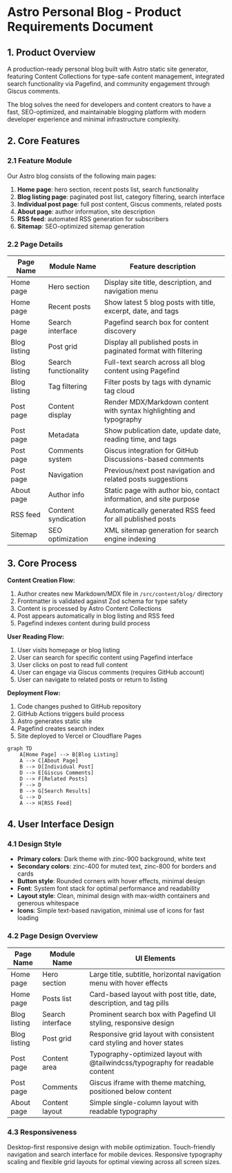 # Astro Personal Blog - Product Requirements Document

## 1. Product Overview

A production-ready personal blog built with Astro static site generator, featuring Content Collections for type-safe content management, integrated search functionality via Pagefind, and community engagement through Giscus comments.

The blog solves the need for developers and content creators to have a fast, SEO-optimized, and maintainable blogging platform with modern developer experience and minimal infrastructure complexity.

## 2. Core Features

### 2.1 Feature Module

Our Astro blog consists of the following main pages:

1. **Home page**: hero section, recent posts list, search functionality
2. **Blog listing page**: paginated post list, category filtering, search interface
3. **Individual post page**: full post content, Giscus comments, related posts
4. **About page**: author information, site description
5. **RSS feed**: automated RSS generation for subscribers
6. **Sitemap**: SEO-optimized sitemap generation

### 2.2 Page Details

| Page Name | Module Name | Feature description |
|-----------|-------------|---------------------|
| Home page | Hero section | Display site title, description, and navigation menu |
| Home page | Recent posts | Show latest 5 blog posts with title, excerpt, date, and tags |
| Home page | Search interface | Pagefind search box for content discovery |
| Blog listing | Post grid | Display all published posts in paginated format with filtering |
| Blog listing | Search functionality | Full-text search across all blog content using Pagefind |
| Blog listing | Tag filtering | Filter posts by tags with dynamic tag cloud |
| Post page | Content display | Render MDX/Markdown content with syntax highlighting and typography |
| Post page | Metadata | Show publication date, update date, reading time, and tags |
| Post page | Comments system | Giscus integration for GitHub Discussions-based comments |
| Post page | Navigation | Previous/next post navigation and related posts suggestions |
| About page | Author info | Static page with author bio, contact information, and site purpose |
| RSS feed | Content syndication | Automatically generated RSS feed for all published posts |
| Sitemap | SEO optimization | XML sitemap generation for search engine indexing |

## 3. Core Process

**Content Creation Flow:**
1. Author creates new Markdown/MDX file in `/src/content/blog/` directory
2. Frontmatter is validated against Zod schema for type safety
3. Content is processed by Astro Content Collections
4. Post appears automatically in blog listing and RSS feed
5. Pagefind indexes content during build process

**User Reading Flow:**
1. User visits homepage or blog listing
2. User can search for specific content using Pagefind interface
3. User clicks on post to read full content
4. User can engage via Giscus comments (requires GitHub account)
5. User can navigate to related posts or return to listing

**Deployment Flow:**
1. Code changes pushed to GitHub repository
2. GitHub Actions triggers build process
3. Astro generates static site
4. Pagefind creates search index
5. Site deployed to Vercel or Cloudflare Pages

```mermaid
graph TD
    A[Home Page] --> B[Blog Listing]
    A --> C[About Page]
    B --> D[Individual Post]
    D --> E[Giscus Comments]
    D --> F[Related Posts]
    F --> D
    B --> G[Search Results]
    G --> D
    A --> H[RSS Feed]
```

## 4. User Interface Design

### 4.1 Design Style

- **Primary colors**: Dark theme with zinc-900 background, white text
- **Secondary colors**: zinc-400 for muted text, zinc-800 for borders and cards
- **Button style**: Rounded corners with hover effects, minimal design
- **Font**: System font stack for optimal performance and readability
- **Layout style**: Clean, minimal design with max-width containers and generous whitespace
- **Icons**: Simple text-based navigation, minimal use of icons for fast loading

### 4.2 Page Design Overview

| Page Name | Module Name | UI Elements |
|-----------|-------------|-------------|
| Home page | Hero section | Large title, subtitle, horizontal navigation menu with hover effects |
| Home page | Posts list | Card-based layout with post title, date, description, and tag pills |
| Blog listing | Search interface | Prominent search box with Pagefind UI styling, responsive design |
| Blog listing | Post grid | Responsive grid layout with consistent card styling and hover states |
| Post page | Content area | Typography-optimized layout with @tailwindcss/typography for readable content |
| Post page | Comments | Giscus iframe with theme matching, positioned below content |
| About page | Content layout | Simple single-column layout with readable typography |

### 4.3 Responsiveness

Desktop-first responsive design with mobile optimization. Touch-friendly navigation and search interface for mobile devices. Responsive typography scaling and flexible grid layouts for optimal viewing across all screen sizes.